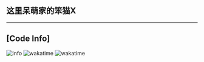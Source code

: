 ## 这里呆萌家的笨猫X
---
## [Code Info]
![info](https://github-readme-stats.vercel.app/api?username=Small-Miao&show_icons=true&count_private=true&hide=prs&theme=vue&custom_title=%F0%9F%92%95%20Github%20Stats&count_private=true)
![wakatime](https://wakatime.com/share/@Small_Miao/3e9c862a-152a-4158-bc66-7cb5aecaa9ff.svg)
![wakatime](https://wakatime.com/share/@Small_Miao/faa447aa-0d69-406e-a563-364cbccde05f.svg)
